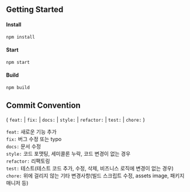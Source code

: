 ## Getting Started

#### Install

```
npm install
```

#### Start

```
npm start
```

#### Build

```
npm build
```

## Commit Convention

( `feat:` | `fix:` | `docs:` | `style:` | `refactor:` | `test:` | `chore:` )

`feat:`	새로운 기능 추가</br>
`fix:`	버그 수정 또는 typo</br>
`docs:` 문서 수정</br>
`style:`	코드 포맷팅, 세미콜론 누락, 코드 변경이 없는 경우</br>
`refactor:`	리팩토링</br>
`test:`	테스트(테스트 코드 추가, 수정, 삭제, 비즈니스 로직에 변경이 없는 경우)</br>
`chore:`	위에 걸리지 않는 기타 변경사항(빌드 스크립트 수정, assets image, 패키지 매니저 등)</br>
